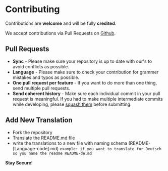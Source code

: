 # Contributing

Contributions are **welcome** and will be fully **credited**.

We accept contributions via Pull Requests on [Github](https://github.com/shieldfy/API-Security-Checklist).


## Pull Requests

- **Sync** - Please make sure your repository is up to date with our's to avoid conflicts as possible.
- **Language** - Please make sure to check your contribution for grammer mistakes and typos as possible. 
- **One pull request per feature** - If you want to do more than one thing, send multiple pull requests.
- **Send coherent history** - Make sure each individual commit in your pull request is meaningful. If you had to make multiple intermediate commits while developing, please [squash them](http://www.git-scm.com/book/en/v2/Git-Tools-Rewriting-History#Changing-Multiple-Commit-Messages) before submitting.

## Add New Translation 
- Fork the repository
- Translate the README.md file
- write the translations to a new file with naming schema (README-[Language-code].md)
`example: if you want to translate for Deutsch so you name the readme README-de.md`

**Stay Secure**!